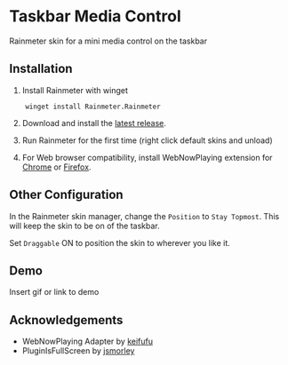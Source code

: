 
# Taskbar Media Control

Rainmeter skin for a mini media control on the taskbar
## Installation

1. Install Rainmeter with winget

```winget
    winget install Rainmeter.Rainmeter
```
2. Download and install the [latest release](https://github.com/JoshuaRifareal/taskbar-media-control/releases).
3. Run Rainmeter for the first time (right click default skins and unload)

4. For Web browser compatibility, install WebNowPlaying extension for
      [Chrome](https://chromewebstore.google.com/detail/webnowplaying/jfakgfcdgpghbbefmdfjkbdlibjgnbli) or [Firefox](https://addons.mozilla.org/en-US/firefox/addon/webnowplaying/).

## Other Configuration

In the Rainmeter skin manager, change the `Position` to `Stay Topmost`. This will keep the skin to be on of the taskbar.

Set `Draggable` ON to position the skin to wherever you like it.
## Demo

Insert gif or link to demo


## Acknowledgements

 - WebNowPlaying Adapter by [keifufu](https://github.com/keifufu/WebNowPlaying-Rainmeter)
 - PluginIsFullScreen by [jsmorley](https://github.com/jsmorley/PluginIsFullScreen)

